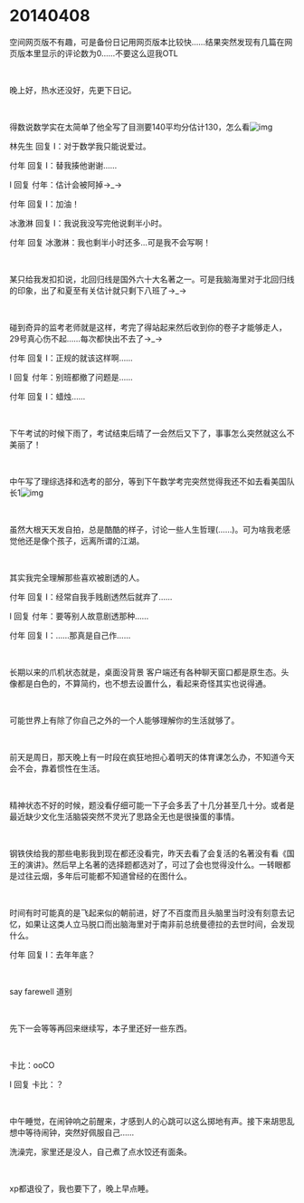 # 20140408

空间网页版不有趣，可是备份日记用网页版本比较快……结果突然发现有几篇在网页版本里显示的评论数为0……不要这么逗我OTL

<br/>

晚上好，热水还没好，先更下日记。

<br/>

得数说数学实在太简单了他全写了目测要140平均分估计130，怎么看![img](http://qzonestyle.gtimg.cn/qzone/em/e137.gif)

林先生 回复 I：对于数学我只能说爱过。

付年 回复 I：替我揍他谢谢…...

I 回复 付年：估计会被阿掉→_→

付年 回复 I：加油！

冰激淋 回复 I：我说我没写完他说剩半小时。

付年 回复 冰激淋：我也剩半小时还多…可是我不会写啊！

<br/>

某只给我发扣扣说，北回归线是国外六十大名著之一。可是我脑海里对于北回归线的印象，出了和夏至有关估计就只剩下八班了→_→

<br/>

碰到奇异的监考老师就是这样，考完了得站起来然后收到你的卷子才能够走人，29号真心伤不起……每次都快出不去了→_→

付年 回复 I：正规的就该这样啊…...

I 回复 付年：别班都撤了问题是……

付年 回复 I：蜡烛…...

<br/>

下午考试的时候下雨了，考试结束后晴了一会然后又下了，事事怎么突然就这么不美丽了！

<br/>

中午写了理综选择和选考的部分，等到下午数学考完突然觉得我还不如去看美国队长1![img](http://qzonestyle.gtimg.cn/qzone/em/e136.gif)

<br/>

虽然大根天天发自拍，总是酷酷的样子，讨论一些人生哲理(……)。可为啥我老感觉他还是像个孩子，远离所谓的江湖。

<br/>

其实我完全理解那些喜欢被剧透的人。

付年 回复 I：经常自我手贱剧透然后就弃了…...

I 回复 付年：要等别人故意剧透那种……

付年 回复 I：……那真是自己作…...

<br/>

长期以来的爪机状态就是，桌面没背景 客户端还有各种聊天窗口都是原生态。头像都是白色的，不算简约，也不想去设置什么，看起来奇怪其实也说得通。

<br/>

可能世界上有除了你自己之外的一个人能够理解你的生活就够了。

<br/>

前天是周日，那天晚上有一时段在疯狂地担心着明天的体育课怎么办，不知道今天会不会，靠着惯性在生活。

<br/>

精神状态不好的时候，题没看仔细可能一下子会多丢了十几分甚至几十分。或者是最近缺少文化生活脑袋突然不灵光了思路全无也是很操蛋的事情。

<br/>

钢铁侠给我的那些电影我到现在都还没看完，昨天去看了会复活的名著没有看《国王的演讲》。然后早上名著的选择题都选对了，可过了会也觉得没什么。一转眼都是过往云烟，多年后可能都不知道曾经的在图什么。

<br/>

时间有时可能真的是飞起来似的朝前进，好了不百度而且头脑里当时没有刻意去记忆，如果让这类人立马脱口而出脑海里对于南非前总统曼德拉的去世时间，会发现什么。

付年 回复 I：去年年底？

<br/>

say farewell 道别

<br/>

先下一会等等再回来继续写，本子里还好一些东西。

<br/>

卡比：ooCO

I 回复 卡比：？

<br/>

中午睡觉，在闹钟响之前醒来，才感到人的心跳可以这么掷地有声。接下来胡思乱想中等待闹钟，突然好佩服自己……

洗澡完，家里还是没人，自己煮了点水饺还有面条。

<br/>

xp都退役了，我也要下了，晚上早点睡。